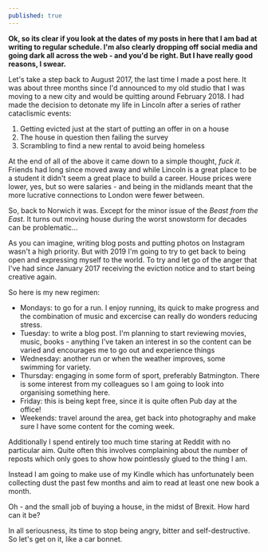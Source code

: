 ```yaml
---
published: true
---
```

**Ok, so its clear if you look at the dates of my posts in here that I am bad at writing to regular schedule. I'm also clearly dropping off social media and going dark all across the web - and you'd be right. But I have really good reasons, I swear.**

Let's take a step back to August 2017, the last time I made a post here. It was about three months since I'd announced to my old studio that I was moving to a new city and would be quitting around February 2018. I had made the decision to detonate my life in Lincoln after a series of rather cataclismic events:

1. Getting evicted just at the start of putting an offer in on a house
2. The house in question then failing the survey
3. Scrambling to find a new rental to avoid being homeless

At the end of all of the above it came down to a simple thought, _fuck it_. Friends had long since moved away and while Lincoln is a great place to be a student it didn't seem a great place to build a career. House prices were lower, yes, but so were salaries - and being in the midlands meant that the more lucrative connections to London were fewer between.

So, back to Norwich it was. Except for the minor issue of the _Beast from the East_. It turns out moving house during the worst snowstorm for decades can be problematic...

As you can imagine, writing blog posts and putting photos on Instagram wasn't a high priority. But with 2019 I'm going to try to get back to being open and expressing myself to the world. To try and let go of the anger that I've had since January 2017 receiving the eviction notice and to start being creative again.

So here is my new regimen:

- Mondays: to go for a run. I enjoy running, its quick to make progress and the combination of music and excercise can really do wonders reducing stress.
- Tuesday: to write a blog post. I'm planning to start reviewing movies, music, books - anything I've taken an interest in so the content can be varied and encourages me to go out and experience things
- Wednesday: another run or when the weather improves, some swimming for variety.
- Thursday: engaging in some form of sport, preferably Batmington. There is some interest from my colleagues so I am going to look into organising something here.
- Friday: this is being kept free, since it is quite often Pub day at the office!
- Weekends: travel around the area, get back into photography and make sure I have some content for the coming week.

Additionally I spend entirely too much time staring at Reddit with no particular aim. Quite often this involves complaining about the number of reposts which only goes to show how pointlessly glued to the thing I am.

Instead I am going to make use of my Kindle which has unfortunately been collecting dust the past few months and aim to read at least one new book a month.

Oh - and the small job of buying a house, in the midst of Brexit. How hard can it be?

In all seriousness, its time to stop being angry, bitter and self-destructive. So let's get on it, like a car bonnet.

